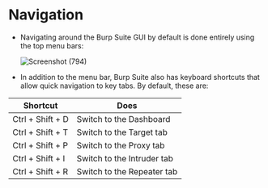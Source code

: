 # Navigation

- Navigating around the Burp Suite GUI by default is done entirely using the top menu bars:

  ![Screenshot (794)](https://user-images.githubusercontent.com/63872951/182174695-d1f69b17-a66b-402f-8c89-98fda6b4c7b3.png)

- In addition to the menu bar, Burp Suite also has keyboard shortcuts that allow quick navigation to key tabs. By default, these are:

|Shortcut| Does|
| -- | -- |
|Ctrl + Shift + D| Switch to the Dashboard|
|Ctrl + Shift + T | Switch to the Target tab|
|Ctrl + Shift + P | Switch to the Proxy tab|
|Ctrl + Shift + I |Switch to the Intruder tab|
|Ctrl + Shift + R | Switch to the Repeater tab|
